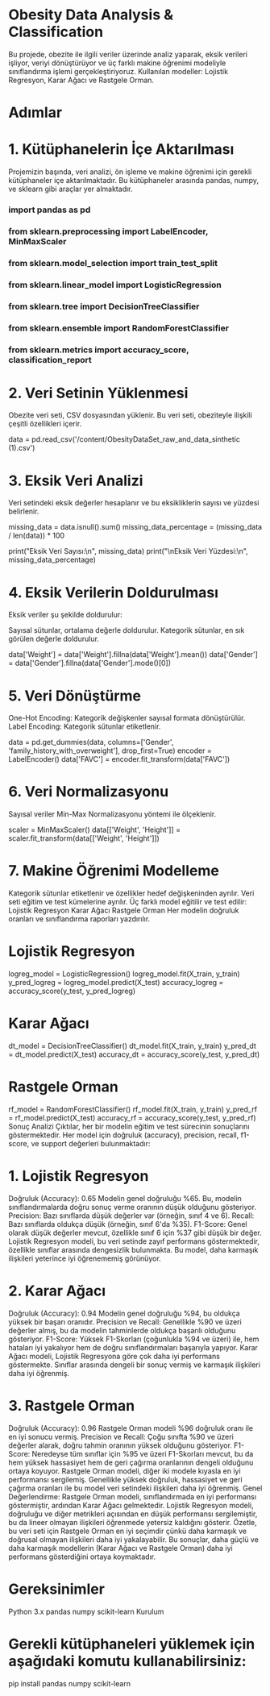 # Obesity Data Analysis & Classification
Bu projede, obezite ile ilgili veriler üzerinde analiz yaparak, eksik verileri işliyor, veriyi dönüştürüyor ve üç farklı makine öğrenimi modeliyle sınıflandırma işlemi gerçekleştiriyoruz. Kullanılan modeller: Lojistik Regresyon, Karar Ağacı ve Rastgele Orman.

# Adımlar
# 1. Kütüphanelerin İçe Aktarılması
Projemizin başında, veri analizi, ön işleme ve makine öğrenimi için gerekli kütüphaneler içe aktarılmaktadır. Bu kütüphaneler arasında pandas, numpy, ve sklearn gibi araçlar yer almaktadır.

### import pandas as pd
### from sklearn.preprocessing import LabelEncoder, MinMaxScaler
### from sklearn.model_selection import train_test_split
### from sklearn.linear_model import LogisticRegression
### from sklearn.tree import DecisionTreeClassifier
### from sklearn.ensemble import RandomForestClassifier
### from sklearn.metrics import accuracy_score, classification_report

# 2. Veri Setinin Yüklenmesi
Obezite veri seti, CSV dosyasından yüklenir. Bu veri seti, obeziteyle ilişkili çeşitli özellikleri içerir.

data = pd.read_csv('/content/ObesityDataSet_raw_and_data_sinthetic (1).csv')

# 3. Eksik Veri Analizi
Veri setindeki eksik değerler hesaplanır ve bu eksikliklerin sayısı ve yüzdesi belirlenir.

missing_data = data.isnull().sum()
missing_data_percentage = (missing_data / len(data)) * 100

print("Eksik Veri Sayısı:\n", missing_data)
print("\nEksik Veri Yüzdesi:\n", missing_data_percentage)

# 4. Eksik Verilerin Doldurulması
Eksik veriler şu şekilde doldurulur:

Sayısal sütunlar, ortalama değerle doldurulur.
Kategorik sütunlar, en sık görülen değerle doldurulur.

data['Weight'] = data['Weight'].fillna(data['Weight'].mean())
data['Gender'] = data['Gender'].fillna(data['Gender'].mode()[0])

# 5. Veri Dönüştürme
One-Hot Encoding: Kategorik değişkenler sayısal formata dönüştürülür.
Label Encoding: Kategorik sütunlar etiketlenir.

data = pd.get_dummies(data, columns=['Gender', 'family_history_with_overweight'], drop_first=True)
encoder = LabelEncoder()
data['FAVC'] = encoder.fit_transform(data['FAVC'])

# 6. Veri Normalizasyonu
Sayısal veriler Min-Max Normalizasyonu yöntemi ile ölçeklenir.

scaler = MinMaxScaler()
data[['Weight', 'Height']] = scaler.fit_transform(data[['Weight', 'Height']])

# 7. Makine Öğrenimi Modelleme

Kategorik sütunlar etiketlenir ve özellikler hedef değişkeninden ayrılır.
Veri seti eğitim ve test kümelerine ayrılır.
Üç farklı model eğitilir ve test edilir:
Lojistik Regresyon
Karar Ağacı
Rastgele Orman
Her modelin doğruluk oranları ve sınıflandırma raporları yazdırılır.

# Lojistik Regresyon
logreg_model = LogisticRegression()
logreg_model.fit(X_train, y_train)
y_pred_logreg = logreg_model.predict(X_test)
accuracy_logreg = accuracy_score(y_test, y_pred_logreg)

# Karar Ağacı
dt_model = DecisionTreeClassifier()
dt_model.fit(X_train, y_train)
y_pred_dt = dt_model.predict(X_test)
accuracy_dt = accuracy_score(y_test, y_pred_dt)

# Rastgele Orman
rf_model = RandomForestClassifier()
rf_model.fit(X_train, y_train)
y_pred_rf = rf_model.predict(X_test)
accuracy_rf = accuracy_score(y_test, y_pred_rf)
Sonuç Analizi
Çıktılar, her bir modelin eğitim ve test sürecinin sonuçlarını göstermektedir. Her model için doğruluk (accuracy), precision, recall, f1-score, ve support değerleri bulunmaktadır:

# 1. Lojistik Regresyon
Doğruluk (Accuracy): 0.65
Modelin genel doğruluğu %65. Bu, modelin sınıflandırmalarda doğru sonuç verme oranının düşük olduğunu gösteriyor.
Precision: Bazı sınıflarda düşük değerler var (örneğin, sınıf 4 ve 6).
Recall: Bazı sınıflarda oldukça düşük (örneğin, sınıf 6'da %35).
F1-Score: Genel olarak düşük değerler mevcut, özellikle sınıf 6 için %37 gibi düşük bir değer.
Lojistik Regresyon modeli, bu veri setinde zayıf performans göstermektedir, özellikle sınıflar arasında dengesizlik bulunmakta. Bu model, daha karmaşık ilişkileri yeterince iyi öğrenememiş görünüyor.

# 2. Karar Ağacı
Doğruluk (Accuracy): 0.94
Modelin genel doğruluğu %94, bu oldukça yüksek bir başarı oranıdır.
Precision ve Recall: Genellikle %90 ve üzeri değerler almış, bu da modelin tahminlerde oldukça başarılı olduğunu gösteriyor.
F1-Score: Yüksek F1-Skorları (çoğunlukla %94 ve üzeri) ile, hem hataları iyi yakalıyor hem de doğru sınıflandırmaları başarıyla yapıyor.
Karar Ağacı modeli, Lojistik Regresyona göre çok daha iyi performans göstermekte. Sınıflar arasında dengeli bir sonuç vermiş ve karmaşık ilişkileri daha iyi öğrenmiş.

# 3. Rastgele Orman
Doğruluk (Accuracy): 0.96
Rastgele Orman modeli %96 doğruluk oranı ile en iyi sonucu vermiş.
Precision ve Recall: Çoğu sınıfta %90 ve üzeri değerler alarak, doğru tahmin oranının yüksek olduğunu gösteriyor.
F1-Score: Neredeyse tüm sınıflar için %95 ve üzeri F1-Skorları mevcut, bu da hem yüksek hassasiyet hem de geri çağırma oranlarının dengeli olduğunu ortaya koyuyor.
Rastgele Orman modeli, diğer iki modele kıyasla en iyi performansı sergilemiş. Genellikle yüksek doğruluk, hassasiyet ve geri çağırma oranları ile bu model veri setindeki ilişkileri daha iyi öğrenmiş.
Genel Değerlendirme:
Rastgele Orman modeli, sınıflandırmada en iyi performansı göstermiştir, ardından Karar Ağacı gelmektedir.
Lojistik Regresyon modeli, doğruluğu ve diğer metrikleri açısından en düşük performansı sergilemiştir, bu da lineer olmayan ilişkileri öğrenmede yetersiz kaldığını gösterir.
Özetle, bu veri seti için Rastgele Orman en iyi seçimdir çünkü daha karmaşık ve doğrusal olmayan ilişkileri daha iyi yakalayabilir. Bu sonuçlar, daha güçlü ve daha karmaşık modellerin (Karar Ağacı ve Rastgele Orman) daha iyi performans gösterdiğini ortaya koymaktadır.

# Gereksinimler
Python 3.x
pandas
numpy
scikit-learn
Kurulum

# Gerekli kütüphaneleri yüklemek için aşağıdaki komutu kullanabilirsiniz:
pip install pandas numpy scikit-learn
